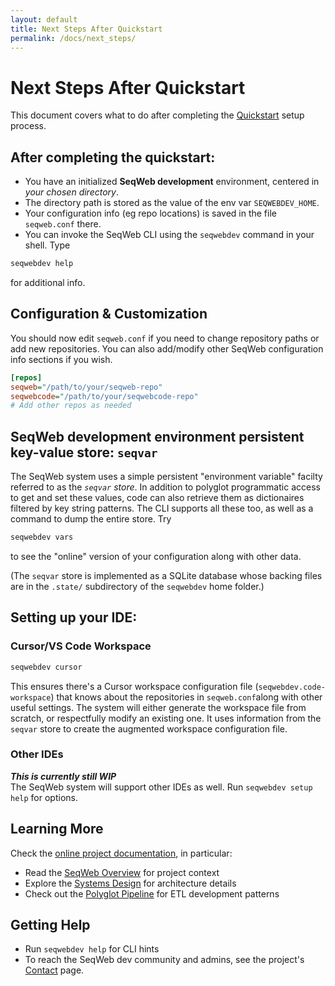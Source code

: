 ```yaml
---
layout: default
title: Next Steps After Quickstart
permalink: /docs/next_steps/
---
```


# Next Steps After Quickstart

This document covers what to do after completing the [Quickstart](quickstart) setup process.

## After completing the quickstart:
- You have an initialized **SeqWeb development** environment, centered in _your chosen directory_.
- The directory path is stored as the value of the env var `SEQWEBDEV_HOME`.
- Your configuration info (eg repo locations) is saved in the file `seqweb.conf` there.
- You can invoke the SeqWeb CLI using the `seqwebdev` command in your shell.  Type
```bash
seqwebdev help
```
for additional info.


## Configuration & Customization

You should now edit `seqweb.conf` if you need to change repository paths or add new repositories.
You can also add/modify other SeqWeb configuration info sections if you wish.

```ini
[repos]
seqweb="/path/to/your/seqweb-repo"
seqwebcode="/path/to/your/seqwebcode-repo"
# Add other repos as needed
```

## SeqWeb development environment persistent key-value store: `seqvar`

The SeqWeb system uses a simple persistent "environment variable" facilty referred to as the _`seqvar` store_.  In addition to polyglot programmatic access to get and set these values, code can also retrieve them as dictionaires filtered by key string patterns.  The CLI supports all these too, as well as a command to dump the entire store.  Try
```bash
seqwebdev vars
```
to see the "online" version of your configuration along with other data.

(The `seqvar` store is implemented as a SQLite database whose backing files are in the `.state/` subdirectory of the `seqwebdev` home folder.)


## Setting up your IDE:

### Cursor/VS Code Workspace

```bash
seqwebdev cursor
```

This ensures there's a Cursor workspace configuration file (`seqwebdev.code-workspace`) that knows about the repositories in `seqweb.conf`along with other useful settings.  The system will either generate the workspace file from scratch, or respectfully modify an existing one. It uses information from the `seqvar` store to create the augmented workspace configuration file.

### Other IDEs
***This is currently still WIP***<br>
The SeqWeb system will support other IDEs as well.  Run `seqwebdev setup help` for options.


## Learning More
Check the [online project documentation](https://www.seqweb.org/), in particular:
- Read the [SeqWeb Overview](seqweb_overview) for project context
- Explore the [Systems Design](systems_design) for architecture details
- Check out the [Polyglot Pipeline](polyglot_pipeline) for ETL development patterns

## Getting Help
- Run `seqwebdev help` for CLI hints
- To reach the SeqWeb dev community and admins, see the project's [Contact](contact) page.
